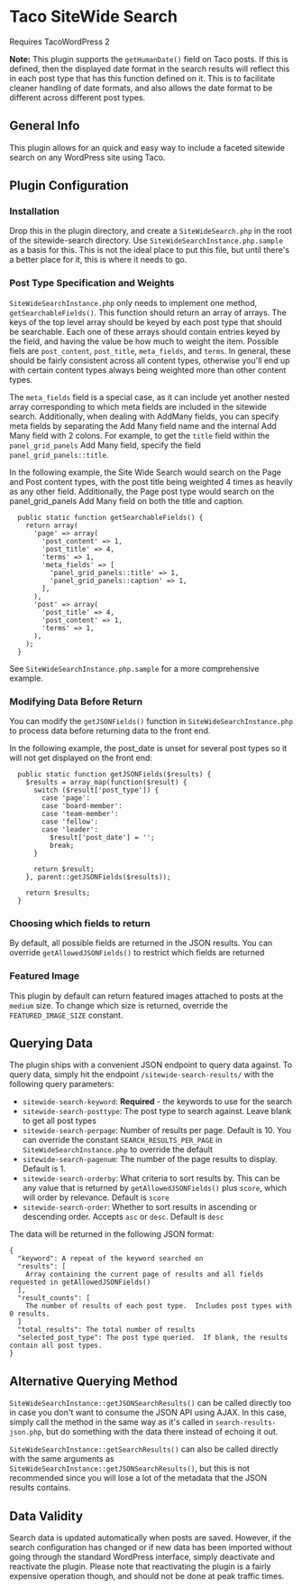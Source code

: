 # Taco SiteWide Search
Requires TacoWordPress 2

**Note:** This plugin supports the `getHumanDate()` field on Taco posts.  If this is defined, then the displayed date format in the search results will reflect this in each post type that has this function defined on it.  This is to facilitate cleaner handling of date formats, and also allows the date format to be different across different post types.

## General Info
This plugin allows for an quick and easy way to include a faceted sitewide search on any WordPress site using Taco.

## Plugin Configuration
### Installation
Drop this in the plugin directory, and create a `SiteWideSearch.php` in the root of the sitewide-search directory.  Use `SiteWideSearchInstance.php.sample` as a basis for this.  This is not the ideal place to put this file, but until there's a better place for it, this is where it needs to go.

### Post Type Specification and Weights
`SiteWideSearchInstance.php` only needs to implement one method, `getSearchableFields()`.  This function should return an array of arrays.  The keys of the top level array should be keyed by each post type that should be searchable.  Each one of these arrays should contain entries keyed by the field, and having the value be how much to weight the item.  Possible fiels are `post_content`, `post_title`, `meta_fields`, and `terms`.  In general, these should be fairly consistent across all content types, otherwise you'll end up with certain content types always being weighted more than other content types.

The `meta_fields` field is a special case, as it can include yet another nested array corresponding to which meta fields are included in the sitewide search.  Additionally, when dealing with AddMany fields, you can specify meta fields by separating the Add Many field name and the internal Add Many field with 2 colons.  For example, to get the `title` field within the `panel_grid_panels` Add Many field, specify the field `panel_grid_panels::title`.

In the following example, the Site Wide Search would search on the Page and Post content types, with the post title being weighted 4 times as heavily as any other field.  Additionally, the Page post type would search on the panel_grid_panels Add Many field on both the title and caption.

```
  public static function getSearchableFields() {
    return array(
      'page' => array(
        'post_content' => 1,
        'post_title' => 4,
        'terms' => 1,
        'meta_fields' => [
          'panel_grid_panels::title' => 1,
          'panel_grid_panels::caption' => 1,
        ],
      ),
      'post' => array(
        'post_title' => 4,
        'post_content' => 1,
        'terms' => 1,
      ),
    );
  }
```

See `SiteWideSearchInstance.php.sample` for a more comprehensive example.

### Modifying Data Before Return
You can modify the `getJSONFields()` function in `SiteWideSearchInstance.php` to process data before returning data to the front end.

In the following example, the post_date is unset for several post types so it will not get displayed on the front end:

```
  public static function getJSONFields($results) {
    $results = array_map(function($result) {
      switch ($result['post_type']) {
        case 'page':
        case 'board-member':
        case 'team-member':
        case 'fellow':
        case 'leader':
          $result['post_date'] = '';
          break;
      }

      return $result;
    }, parent::getJSONFields($results));

    return $results;
  }
```

### Choosing which fields to return
By default, all possible fields are returned in the JSON results.  You can override `getAllowedJSONFields()` to restrict which fields are returned

### Featured Image
This plugin by default can return featured images attached to posts at the `medium` size.  To change which size is returned, override the `FEATURED_IMAGE_SIZE` constant.

## Querying Data
The plugin ships with a convenient JSON endpoint to query data against.  To query data, simply hit the endpoint `/sitewide-search-results/` with the following query parameters:

* `sitewide-search-keyword`: **Required** - the keywords to use for the search
* `sitewide-search-posttype`: The post type to search against.  Leave blank to get all post types
* `sitewide-search-perpage`: Number of results per page.  Default is 10.  You can override the constant `SEARCH_RESULTS_PER_PAGE` in `SiteWideSearchInstance.php` to override the default
* `sitewide-search-pagenum`: The number of the page results to display.  Default is 1.
* `sitewide-search-orderby`: What criteria to sort results by.  This can be any value that is returned by `getAllowedJSONFields()` plus `score`, which will order by relevance.  Default is `score`
* `sitewide-search-order`: Whether to sort results in ascending or descending order.  Accepts `asc` or `desc`.  Default is `desc`

The data will be returned in the following JSON format:
```
{
  "keyword": A repeat of the keyword searched on
  "results": [
    Array containing the current page of results and all fields requested in getAllowedJSONFields()
  ],
  "result_counts": [
    The number of results of each post type.  Includes post types with 0 results.
  ]
  "total_results": The total number of results
  "selected_post_type": The post type queried.  If blank, the results contain all post types.
}
```

## Alternative Querying Method
`SiteWideSearchInstance::getJSONSearchResults()` can be called directly too in case you don't want to consume the JSON API using AJAX.  In this case, simply call the method in the same way as it's called in `search-results-json.php`, but do something with the data there instead of echoing it out.

`SiteWideSearchInstance::getSearchResults()` can also be called directly with the same arguments as `SiteWideSearchInstance::getJSONSearchResults()`, but this is not recommended since you will lose a lot of the metadata that the JSON results contains.

## Data Validity
Search data is updated automatically when posts are saved.  However, if the search configuration has changed or if new data has been imported without going through the standard WordPress interface, simply deactivate and reactivate the plugin.  Please note that reactivating the plugin is a fairly expensive operation though, and should not be done at peak traffic times.